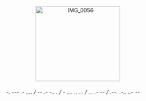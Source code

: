 <div align=center>

<img width="221" height="197" alt="IMG_0056" src="https://github.com/user-attachments/assets/5ae93e86-6b26-4259-bfed-83d14de6bae7" />






<br>

<h6>-. --- .- .... / -- .- -.. . / - .... .. ... / ... .- -- / .--. .-.. ..- --&nbsp;&nbsp;&nbsp;&nbsp;&nbsp;&nbsp;</h6>
</div>
